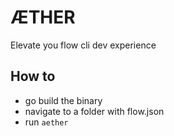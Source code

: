 # ÆTHER

Elevate you flow cli dev experience

## How to

- go build the binary
- navigate to a folder with flow.json
- run `aether`
